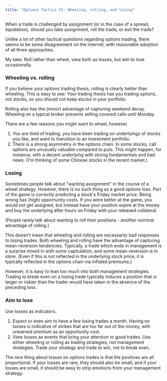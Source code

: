 ```yaml
---
title: "Options Tactics VI: Wheeling, rolling, and losing"
---
```


When a trade is challenged by assignment (or in the case of a spread, liquidation), should you take assignment, roll the trade, or exit the trade?

Unlike a lot of other tactical questions regarding options trading, there seems to be some disagreement on the internet, with reasonable adoption of all three approaches.

My take: Roll rather than wheel, view both as losses, but aim to lose occasionally.



### Wheeling vs. rolling

If you believe your options trading thesis, rolling is clearly better than wheeling. This is easy to see: Your trading thesis has you trading options, not stocks, so you should not keep stocks in your portfolio.

Rolling also has the (minor) advantage of capturing weekend decay. Wheeling on a typical broker prevents selling covered calls until Monday.

There are a few reasons you might want to wheel, however.

1. You are tired of trading, you have been trading on underlyings of stocks you like, and want to transition to an investment portfolio.
2. There is a strong asymmetry in the options chain. In some stocks, call options are unusually valuable compared to puts. This might happen, for instance, with a decent underlying with strong fundamentals and bad news. (I'm thinking of some Chinese stocks in the recent market.)


### Losing 

Sometimes people talk about "wanting assignment" in the course of a wheel strategy. However, there is no such thing as a good options loss. Part of the game is correctly predicting a stock's Friday market price. Being wrong has (high) opportunity costs. If you were better at the game, you would not get assigned, but instead have your position expire at the money and buy the underlying after hours on Friday with your released collateral.

(People rarely talk about wanting to roll their positions - another nominal advantage of rolling.)

This doesn't mean that wheeling and rolling are necessarily bad responses to losing trades. Both wheeling and rolling have the advantage of capturing mean-reversion tendencies. Typically, a trade which ends in management is a surprise mixed in with some capitulation, and some mean-reversion is in store. (Even if this is not reflected in the underlying stock price, it is typically reflected in the options chain via inflated premiums.) 

However, it is easy to lean too much into both management strategies. Trading to break even on a losing trade typically induces a position that is larger or riskier than the trader would have taken in the absence of the preceding loss.

### Aim to lose

Use losses as indicators.

1. Expect or even aim to have a few losing trades a month. Having no losses is indicative of strikes that are too far out of the money, with unearned premium as an opportunity cost.
2. View losses as events that bring your attention to good trades. Use either wheeling or rolling as trading strategies, not management strategies. Trade your strategy and trade to win, not to break even.

The nice thing about losses on options trades is that the positives are all proportional. If your losses are rare, they should also be small; and if your losses are small, it should be easy to strip emotions from your management strategy.

